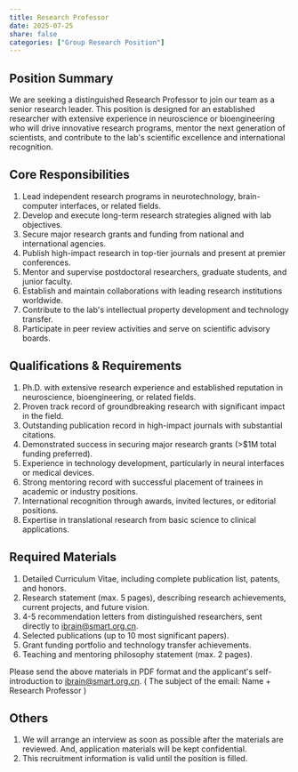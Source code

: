 ```yaml
---
title: Research Professor
date: 2025-07-25
share: false
categories: ["Group Research Position"]
---
```

<!--more-->

## Position Summary
We are seeking a distinguished Research Professor to join our team as a senior research leader. This position is designed for an established researcher with extensive experience in neuroscience or bioengineering who will drive innovative research programs, mentor the next generation of scientists, and contribute to the lab's scientific excellence and international recognition.

## Core Responsibilities
1. Lead independent research programs in neurotechnology, brain-computer interfaces, or related fields.
2. Develop and execute long-term research strategies aligned with lab objectives.
3. Secure major research grants and funding from national and international agencies.
4. Publish high-impact research in top-tier journals and present at premier conferences.
5. Mentor and supervise postdoctoral researchers, graduate students, and junior faculty.
6. Establish and maintain collaborations with leading research institutions worldwide.
7. Contribute to the lab's intellectual property development and technology transfer.
8. Participate in peer review activities and serve on scientific advisory boards.

## Qualifications & Requirements
1. Ph.D. with extensive research experience and established reputation in neuroscience, bioengineering, or related fields.
2. Proven track record of groundbreaking research with significant impact in the field.
3. Outstanding publication record in high-impact journals with substantial citations.
4. Demonstrated success in securing major research grants (>$1M total funding preferred).
5. Experience in technology development, particularly in neural interfaces or medical devices.
6. Strong mentoring record with successful placement of trainees in academic or industry positions.
7. International recognition through awards, invited lectures, or editorial positions.
8. Expertise in translational research from basic science to clinical applications.

## Required Materials
1. Detailed Curriculum Vitae, including complete publication list, patents, and honors.
2. Research statement (max. 5 pages), describing research achievements, current projects, and future vision.
3. 4-5 recommendation letters from distinguished researchers, sent directly to ibrain@smart.org.cn.
4. Selected publications (up to 10 most significant papers).
5. Grant funding portfolio and technology transfer achievements.
6. Teaching and mentoring philosophy statement (max. 2 pages).

Please send the above materials in PDF format and the applicant's self-introduction to ibrain@smart.org.cn.
( The subject of the email: Name + Research Professor )

## Others
1. We will arrange an interview as soon as possible after the materials are reviewed. And, application materials will be kept confidential.
2. This recruitment information is valid until the position is filled.